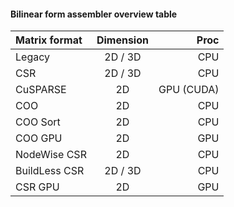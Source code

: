#### Bilinear form assembler overview table

| Matrix format | Dimension | Proc |
| :------------ | :-------: | ---: |
| Legacy | 2D / 3D | CPU |
| CSR | 2D / 3D | CPU |
| CuSPARSE | 2D | GPU (CUDA) |
| COO | 2D | CPU |
| COO Sort | 2D | CPU |
| COO GPU | 2D | GPU |
| NodeWise CSR | 2D | CPU |
| BuildLess CSR | 2D / 3D | CPU |
| CSR GPU | 2D | GPU |